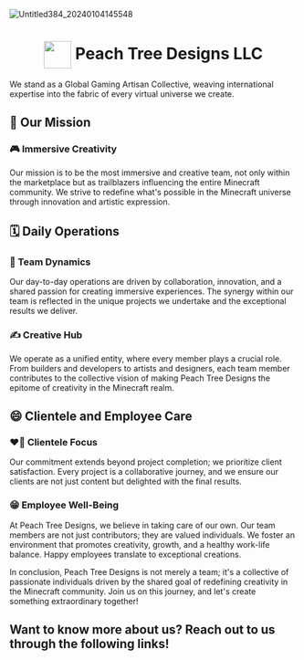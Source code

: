 

![Untitled384_20240104145548](https://github.com/PeachTreeDesignsLLC/PeachTreeDesignsLLC/assets/157932144/85dc7003-3ee3-4d5c-9dbe-346adbf82c35)
<h1 align="center">
  <img src= "https://github.com/PeachTreeDesignsLLC/PeachTreeDesignsLLC/assets/157932144/801cccd2-2571-4bfe-89b2-fe7dd1a935e6" width=48, height=48, align="center">
  Peach Tree Designs LLC
</h1>
<p>We stand as a Global Gaming Artisan Collective, weaving international expertise into the fabric of every virtual universe we create.
  <h2>🤝 Our Mission</h2>
  <h3>🎮 Immersive Creativity</h3>
  Our mission is to be the most immersive and creative team, not only within the marketplace but as trailblazers influencing the entire Minecraft community. We strive to redefine what's possible in the Minecraft universe through innovation and artistic expression.
</p>
<p>
  <h2>🗓️ Daily Operations</h2>
  <h3>🙌 Team Dynamics</h3>
  Our day-to-day operations are driven by collaboration, innovation, and a shared passion for creating immersive experiences. The synergy within our team is reflected in the unique projects we undertake and the exceptional results we deliver.
  <h3>✍️ Creative Hub</h3>
  We operate as a unified entity, where every member plays a crucial role. From builders and developers to artists and designers, each team member contributes to the collective vision of making Peach Tree Designs the epitome of creativity in the Minecraft realm.
</p>
<p>
  <h2>😄 Clientele and Employee Care</h2>
  <h3>❤️‍🔥 Clientele Focus</h3>
  Our commitment extends beyond project completion; we prioritize client satisfaction. Every project is a collaborative journey, and we ensure our clients are not just content but delighted with the final results.
  <h3>😁 Employee Well-Being</h3>
  At Peach Tree Designs, we believe in taking care of our own. Our team members are not just contributors; they are valued individuals. We foster an environment that promotes creativity, growth, and a healthy work-life balance. Happy employees translate to exceptional creations.

  In conclusion, Peach Tree Designs is not merely a team; it's a collective of passionate individuals driven by the shared goal of redefining creativity in the Minecraft community. Join us on this journey, and let's create something extraordinary together!
</p>
<p>
  <h2>Want to know more about us?
  Reach out to us through the following links!
  </h2>
</p>

  [1]: https://peachtree-designs.com
  [2]: https://discord.gg/N8cmspfErn
<!---
PeachTreeDesignsLLC/PeachTreeDesignsLLC is a ✨ special ✨ repository because its `README.md` (this file) appears on your GitHub profile.
You can click the Preview link to take a look at your changes.
--->
